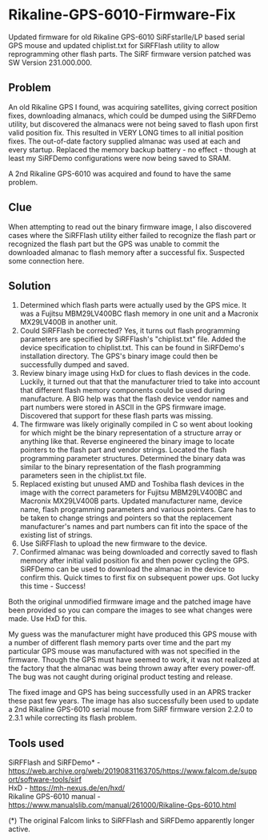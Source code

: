 # Rikaline-GPS-6010-Firmware-Fix
Updated firmware for old Rikaline GPS-6010 SiRFstarIIe/LP based serial GPS mouse and updated chiplist.txt for SiRFFlash utility to allow reprogramming other flash parts. The SiRF firmware version patched was SW Version 231.000.000.

## Problem

An old Rikaline GPS I found, was acquiring satellites, giving correct position fixes, downloading almanacs, which could be dumped using the SiRFDemo utility, but discovered the almanacs were not being saved to flash upon first valid position fix. This resulted in VERY LONG times to all initial position fixes. The out-of-date factory supplied almanac was used at each and every startup. Replaced the memory backup battery - no effect - though at least my SiRFDemo configurations were now being saved to SRAM.

A 2nd Rikaline GPS-6010 was acquired and found to have the same problem.

## Clue

When attempting to read out the binary firmware image, I also discovered cases where the SiRFFlash utility either failed to recognize the flash part or recognized the flash part but the GPS was unable to commit the downloaded almanac to flash memory after a successful fix. Suspected some connection here.

## Solution

1. Determined which flash parts were actually used by the GPS mice. It was a Fujitsu MBM29LV400BC flash memory in one unit and a Macronix MX29LV400B in another unit.<br>
2. Could SiRFFlash be corrected? Yes, it turns out flash programming parameters are specified by SiRFFlash's "chiplist.txt" file. Added the device specification to chiplist.txt. This can be found in SiRFDemo's installation directory. The GPS's binary image could then be successfully dumped and saved.<br>
3. Review binary image using HxD for clues to flash devices in the code. Luckily, it turned out that that the manufacturer tried to take into account that different flash memory components could be used during manufacture. A BIG help was that the flash device vendor names and part numbers were stored in ASCII in the GPS firmware image. Discovered that support for these flash parts was missing.<br>
4. The firmware was likely originally compiled in C so went about looking for which might be the binary representation of a structure array or anything like that. Reverse engineered the binary image to locate pointers to the flash part and vendor strings. Located the flash programming parameter structures. Determined the binary data was similar to the binary representation of the flash programming parameters seen in the chiplist.txt file.<br>
5. Replaced existing but unused AMD and Toshiba flash devices in the image with the correct parameters for Fujitsu MBM29LV400BC and Macronix MX29LV400B parts. Updated manufacturer name, device name, flash programming parameters and various pointers. Care has to be taken to change strings and pointers so that the replacement manufacturer's names and part numbers can fit into the space of the existing list of strings.<br>
6. Use SiRFFlash to upload the new firmware to the device.<br>
7. Confirmed almanac was being downloaded and correctly saved to flash memory after initial valid position fix and then power cycling the GPS. SiRFDemo can be used to download the almanac in the device to confirm this. Quick times to first fix on subsequent power ups. Got lucky this time - Success!

Both the original unmodified firmware image and the patched image have been provided so you can compare the images to see what changes were made. Use HxD for this.

My guess was the manufacturer might have produced this GPS mouse with a number of different flash memory parts over time and the part my particular GPS mouse was manufactured with was not specified in the firmware. Though the GPS must have seemed to work, it was not realized at the factory that the almanac was being thrown away after every power-off. The bug was not caught during original product testing and release.

The fixed image and GPS has being successfully used in an APRS tracker these past few years. The image has also successfully been used to update a 2nd Rikaline GPS-6010 serial mouse from SiRF firmware version 2.2.0 to 2.3.1 while correcting its flash problem.

## Tools used

SiRFFlash and SiRFDemo* - https://web.archive.org/web/20190831163705/https://www.falcom.de/support/software-tools/sirf <br>
HxD - https://mh-nexus.de/en/hxd/ <br>
Rikaline GPS-6010 manual - https://www.manualslib.com/manual/261000/Rikaline-Gps-6010.html <br>

(*) The original Falcom links to SiRFFlash and SiRFDemo apparently longer active.
